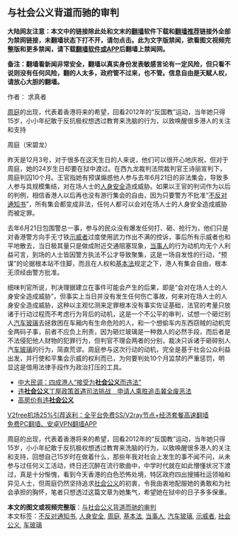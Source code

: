  <h2>与社会公义背道而驰的审判</h2> <p class="notice"><b>大陆网友注意：本文中的链接除此处和文末的<a href="https://github.com/bannedbook/fanqiang" >翻墙</a>软件下载和<a href="https://github.com/killgcd/justmysocks/blob/master/README.md">翻墙推荐</a>链接外全部为禁网链接，未翻墙状态下打不开，请勿点击。此为文字版禁闻，欲看图文视频完整版和更多禁闻，请下载<a href="https://github.com/bannedbook/fanqiang">翻墙软件或APP</a>后翻墙上禁闻网。</p><p>备注：翻墙看新闻非常安全，翻墙以真实身份发表敏感言论有一定风险，但只看不说则没有任何风险，翻的人太多，政府管不过来，也不管。信息自由是天赋人权，请放心大胆的翻墙。</b></p>  <div class="entry"> <p>作者： 求真者</p> <p id="summary"><a href="https://www.bannedbook.org/bnews/tag/%E5%91%A8%E5%BA%AD/" class="st_tag internal_tag" rel="tag" title="标签 周庭 下的日志">周庭</a>的出现，代表着香港将来的希望，回看2012年的“反国教”运动，当年她只得15岁，小小年纪敢于反抗极权想透过教育来洗脑的行为，以致唤醒很多港人的关注和支持</p>  <p id="conimg">周庭（宋碧龙）</p> <p>昨天是12月3号，对于很多在这天生日的人来说，他们可以很开心地庆祝，但对于周庭，她的24岁生日却要在狱中渡过。在西九龙裁判法院裁判官王诗丽宣判下，周庭判囚10个月。王官指她有预谋煽惑他人参与去年6月21日的非法集会，导致多人参与具规模集结，对在场人士的<a href="https://www.bannedbook.org/bnews/tag/%E4%BA%BA%E8%BA%AB%E5%AE%89%E5%85%A8/" class="st_tag internal_tag" rel="tag" title="标签 人身安全 下的日志">人身安全</a>造成威胁。如果以王官的判词作为以后的判例，相信香港人以后再也没有游行集会的自由，因为只要警方不批准“<a href="https://www.bannedbook.org/bnews/tag/%E4%B8%8D%E5%8F%8D%E5%AF%B9%E9%80%9A%E7%9F%A5%E4%B9%A6/" class="st_tag internal_tag" rel="tag" title="标签 不反对通知书 下的日志">不反对通知书</a>”，所有集会都变成非法，任何人都可以会对在场人士的人身安全造成威胁而被定罪。</p>  <p>去年6月21日包围警总一事，参与的民众没有爆发任何打、砸、抢行为，他们只是对香港警方向手无寸铁<a href="https://www.bannedbook.org/bnews/tag/%E7%A4%BA%E5%A8%81%E8%80%85/" class="st_tag internal_tag" rel="tag" title="标签 示威者 下的日志">示威者</a>过度使用武力作出不满的控诉，事后所有示威者也和平地散去，当日极其量只是做成附近交通阻塞现象，<a href="https://www.bannedbook.org/bnews/tag/%E5%BD%93%E4%BA%8B%E4%BA%BA/" class="st_tag internal_tag" rel="tag" title="标签 当事人 下的日志">当事人</a>的行为动机均无个人利益可言，到场的人士皆因警方执法不公才导致聚集，这是一场自发性的行动，“预谋”的论据根本站不住脚，而且在人权和<a href="https://www.bannedbook.org/bnews/tag/%e5%9f%ba%e6%9c%ac%e6%b3%95/" class="st_tag internal_tag" rel="tag" title="标签 基本法 下的日志">基本法</a>规定之下，港人有集会自由，根本无须经由警方批准。</p> <p>细味判官所说，判决理据建立在事件可能会产生的后果，即是“会对在场人士的人身安全造成威胁”，但事实上当日并没有发生任何伤亡事故，何来对在场人士的人身安全造成威胁，这种以主观忆测来定罪根本没有事实佐证基础，法官的考量只放诸于行动过程而不考虑行为背后的动机，这是一个不公平的审判，试想一个砸烂别人<a href="https://www.bannedbook.org/bnews/tag/%e6%b1%bd%e8%bd%a6%e7%8e%bb%e7%92%83/" class="st_tag internal_tag" rel="tag" title="标签 汽车玻璃 下的日志">汽车玻璃</a>去拯救困在车厢内有生命危险的人，和一个想偷车内东西窃贼的动机完全两码子事，前者不应负上刑责，因为砸烂玻璃是一种救人的必然手段，而后者是不法侵犯他人财物的犯罪行为，但判官不理会两者的分别，裁决只诉诸于砸碎别人汽<a href="https://www.bannedbook.org/bnews/tag/%e8%bd%a6%e7%8e%bb%e7%92%83/" class="st_tag internal_tag" rel="tag" title="标签 车玻璃 下的日志">车玻璃</a>的行为，简直荒谬。周庭参与这次行动的动机，完全是基于社会公众利益出发，并行使和平集会示威的权利而已，为何要判处10个月监禁的严重惩罚，明显这是借用法律手段作为政治打压的工具。</p>  <ul class='op-related-articles' title='相关阅读'> <li><a href='https://www.bannedbook.org/bnews/cnnews/hknews/20191219/1244078.html' target='_blank'>中大民调：四成港人“接受为<b>社会公义</b>而违法”</a></li> <li><a href='https://www.bannedbook.org/bnews/headline/20190408/1110349.html' target='_blank'>违<b>社会公义</b>丁屋政策首遇司法挑战　申请人乘胜追击冀全废恶法</a></li> <li><a href='https://www.bannedbook.org/bnews/ssgc/20130609/685812.html' target='_blank'>高房价有违<b>社会公义</b></a></li> </ul> <p class="texttj"> <a href="https://github.com/bannedbook/fanqiang/wiki/V2ray%E6%9C%BA%E5%9C%BA" target="_blank">V2free机场25%引荐返利：全平台免费SS/V2ray节点+经济套餐高速翻墙</a><br/> <a href="https://github.com/bannedbook/fanqiang/wiki/%E7%A6%81%E9%97%BB%E7%BD%91%E5%AE%89%E5%8D%93%E7%BF%BB%E5%A2%99%E6%96%B0%E9%97%BBAPP" target="_blank">免费PC翻墙、安卓VPN翻墙APP</a></p><p>周庭的出现，代表着香港将来的希望，回看2012年的“反国教”运动，当年她只得15岁，小小年纪敢于反抗极权想透过教育来洗脑的行为，以致唤醒很多港人的关注和支持，回想自己15岁时在做着什么，那些年我对社会上发生的事不闻不问，从未参与过任何义工活动，终日还沉醉在流行歌曲中，中学时代就在如此懵懂状况下渡过，真是十分惭愧，看到今天香港的白色恐怖处境，特区政府四出搜捕社运领袖和异见人士，但周庭仍然坚持追求<a href="https://www.bannedbook.org/bnews/tag/%E7%A4%BE%E4%BC%9A%E5%85%AC%E4%B9%89/" class="st_tag internal_tag" rel="tag" title="标签 社会公义 下的日志">社会公义</a>的初衷，令我由衷地配服她的勇敢和为社会承担的胸怀，笔者只想透过这篇文章为她集气，希望她在狱中的日子多多保重。</p><a name='sharetosocial'></a>       <div><b>本文的图文或视频完整版</b>：<a href='https://www.bannedbook.org/bnews/comments/20201205/1442498.html'>与社会公义背道而驰的审判</a></div>  </div><!--END ENTRY--> <div class="postfooter"> <div>本文标签：<a href="https://www.bannedbook.org/bnews/tag/%E4%B8%8D%E5%8F%8D%E5%AF%B9%E9%80%9A%E7%9F%A5%E4%B9%A6/" rel="tag">不反对通知书</a>, <a href="https://www.bannedbook.org/bnews/tag/%E4%BA%BA%E8%BA%AB%E5%AE%89%E5%85%A8/" rel="tag">人身安全</a>, <a href="https://www.bannedbook.org/bnews/tag/%E5%91%A8%E5%BA%AD/" rel="tag">周庭</a>, <a href="https://www.bannedbook.org/bnews/tag/%e5%9f%ba%e6%9c%ac%e6%b3%95/" rel="tag">基本法</a>, <a href="https://www.bannedbook.org/bnews/tag/%E5%BD%93%E4%BA%8B%E4%BA%BA/" rel="tag">当事人</a>, <a href="https://www.bannedbook.org/bnews/tag/%e6%b1%bd%e8%bd%a6%e7%8e%bb%e7%92%83/" rel="tag">汽车玻璃</a>, <a href="https://www.bannedbook.org/bnews/tag/%E7%A4%BA%E5%A8%81%E8%80%85/" rel="tag">示威者</a>, <a href="https://www.bannedbook.org/bnews/tag/%E7%A4%BE%E4%BC%9A%E5%85%AC%E4%B9%89/" rel="tag">社会公义</a>, <a href="https://www.bannedbook.org/bnews/tag/%e8%bd%a6%e7%8e%bb%e7%92%83/" rel="tag">车玻璃</a></div>  </div><!--END POSTFOOTER--> 